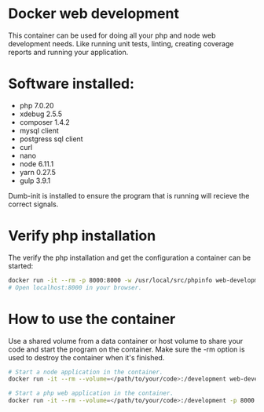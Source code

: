 # Docker web development
This container can be used for doing all your php and node web development needs. Like running unit tests, linting, creating coverage reports and running your application.

# Software installed:
 - php 7.0.20
 - xdebug 2.5.5
 - composer 1.4.2
 - mysql client
 - postgress sql client
 - curl
 - nano
 - node 6.11.1
 - yarn 0.27.5
 - gulp 3.9.1

Dumb-init is installed to ensure the program that is running will recieve the correct signals.

# Verify php installation
The verify the php installation and get the configuration a container can be started:
```bash
docker run -it --rm -p 8000:8000 -w /usr/local/src/phpinfo web-development php -S 0.0.0.0:8000
# Open localhost:8000 in your browser.
```

# How to use the container
Use a shared volume from a data container or host volume to share your code and start the program on the container.
Make sure the -rm option is used to destroy the container when it's finished.

```bash
# Start a node application in the container.
docker run -it --rm --volume=</path/to/your/code>:/development web-development node <your-application.js>

# Start a php web application in the container.
docker run -it --rm --volume=</path/to/your/code>:/development -p 8000:8000 web-development php -S 0.0.0.0:8000
```
